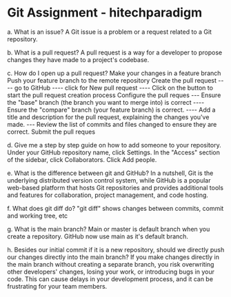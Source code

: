 # Git Assignment - hitechparadigm

a. What is an issue?
A Git issue is a problem or a request related to a Git repository.

b. What is a pull request?
A pull request is a way for a developer to propose changes they have made to a project's codebase.

c. How do I open up a pull request?
Make your changes in a feature branch
Push your feature branch to the remote repository
Create the pull request
---- go to GitHub
---- click for New pull request
---- Click on the button to start the pull request creation process
Configure the pull reques
--- Ensure the "base" branch (the branch you want to merge into) is correct
---- Ensure the "compare" branch (your feature branch) is correct.
---- Add a title and description for the pull request, explaining the changes you've made.
--- Review the list of commits and files changed to ensure they are correct.
Submit the pull reques

d. Give me a step by step guide on how to add someone to your repository.
Under your GitHub repository name, click Settings. In the "Access" section of the sidebar, click Collaborators. Click Add people.

e. What is the difference between git and GitHub?
In a nutshell, Git is the underlying distributed version control system, while GitHub is a popular web-based platform that hosts Git repositories and provides additional tools and features for collaboration, project management, and code hosting.

f. What does git diff do?
"git diff" shows changes between commits, commit and working tree, etc

g. What is the main branch?
Main or master is default branch when you create a repository. GitHub now use main as it's default branch.

h. Besides our initial commit if it is a new repository, should we directly push our changes directly into the main branch?
If you make changes directly in the main branch without creating a separate branch, you risk overwriting other developers' changes, losing your work, or introducing bugs in your code. This can cause delays in your development process, and it can be frustrating for your team members.
